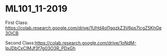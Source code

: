 # ML101_11-2019

First Class: https://colab.research.google.com/drive/1UHd4oI1gqzkZ3V6ps7lcgZ5KhGe3OjCB

Second Class:https://colab.research.google.com/drive/1oNdM-lpJDbCxCIMJf3f7g03O3R_PDxGh
